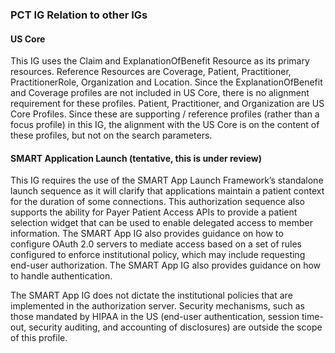 <a name="relation-to-other-IGs"></a>
### PCT IG Relation to other IGs
<h4>US Core</h4>
<p>This IG uses the Claim and ExplanationOfBenefit Resource as its primary resources. Reference Resources are Coverage, Patient, Practitioner, PractitionerRole, Organization and Location. Since the ExplanationOfBenefit and Coverage profiles are not included in US Core, there is no alignment requirement for these profiles. Patient, Practitioner, and Organization are US Core Profiles. Since these are supporting / reference profiles (rather than a focus profile) in this IG, the alignment with the US Core is on the content of these profiles, but not on the search parameters. </p>
<h4>SMART Application Launch (tentative, this is under review)</h4>
<p class="yiv6774487417xxxxmsonormal">This IG requires the use of the SMART App Launch Framework’s standalone launch sequence as it will clarify that applications maintain a patient context for the duration of some connections. This authorization sequence also supports the ability for Payer Patient Access APIs to provide a patient selection widget that can be used to enable delegated access to member information. The SMART App IG also provides guidance on how to configure OAuth 2.0 servers to mediate access based on a set of rules configured to enforce institutional policy, which may include requesting end-user authorization. The SMART App IG also provides guidance on how to handle authentication. </p>
<p class="yiv6774487417xxxxmsonormal">The SMART App IG does not dictate the institutional policies that are implemented in the authorization server. Security mechanisms, such as those mandated by HIPAA in the US (end-user authentication, session time-out, security auditing, and accounting of disclosures) are outside the scope of this profile.</p>
